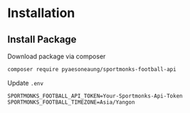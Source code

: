 # Installation

## Install Package

Download package via composer

```bash
composer require pyaesoneaung/sportmonks-football-api
```

Update `.env`

```env
SPORTMONKS_FOOTBALL_API_TOKEN=Your-Sportmonks-Api-Token
SPORTMONKS_FOOTBALL_TIMEZONE=Asia/Yangon
```
